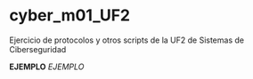 # cyber_m01_UF2
Ejercicio de protocolos y otros scripts de la UF2 de Sistemas de Ciberseguridad

**EJEMPLO**
*EJEMPLO*
